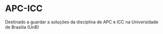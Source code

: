 # APC-ICC
Destinado a guardar a soluções da disciplina de APC e ICC na Universidade de Brasília (UnB)
